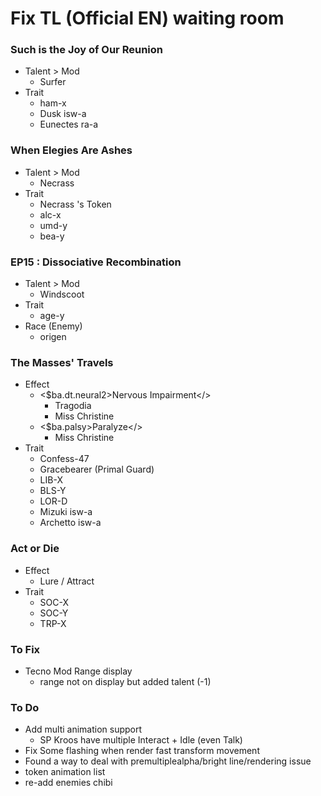 # Fix TL (Official EN) waiting room
### Such is the Joy of Our Reunion
- Talent > Mod
    - Surfer
- Trait
    - ham-x
    - Dusk isw-a
    - Eunectes ra-a

### When Elegies Are Ashes
- Talent > Mod
    - Necrass
- Trait
    - Necrass 's Token
    - alc-x
    - umd-y
    - bea-y

### EP15 : Dissociative Recombination
- Talent > Mod
    - Windscoot
- Trait
    - age-y
- Race (Enemy)
    - origen

### The Masses' Travels
- Effect 
    - <$ba.dt.neural2>Nervous Impairment</>
        - Tragodia
        - Miss Christine
    - <$ba.palsy>Paralyze</>
        - Miss Christine
- Trait
    - Confess-47
    - Gracebearer (Primal Guard)
    - LIB-X
    - BLS-Y
    - LOR-D 
    - Mizuki isw-a
    - Archetto isw-a

### Act or Die
- Effect
    - Lure / Attract
- Trait
    - SOC-X
    - SOC-Y
    - TRP-X

### To Fix 
- Tecno Mod Range display
    - range not on display but added talent (-1)

### To Do
- Add multi animation support
    - SP Kroos have multiple Interact + Idle (even Talk)
- Fix Some flashing when render fast transform movement
- Found a way to deal with premultiplealpha/bright line/rendering issue
- token animation list
- re-add enemies chibi